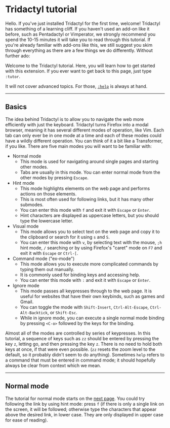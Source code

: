 # Tridactyl tutorial

Hello. If you've just installed Tridactyl for the first time, welcome! Tridactyl has something of a learning cliff. If you haven't used an add-on like it before, such as Pentadactyl or Vimperator, we strongly recommend you spend the 10-15 minutes it will take you to read through this tutorial. If you're already familiar with add-ons like this, we still suggest you skim through everything as there are a few things we do differently. Without further ado:

Welcome to the Tridactyl tutorial. Here, you will learn how to get started with this extension. If you ever want to get back to this page, just type `:tutor`.

It will not cover advanced topics. For those, [`:help`](../docs/modules/_src_excmds_.html) is always at hand.

---

## Basics

The idea behind Tridactyl is to allow you to navigate the web more efficiently with just the keyboard. Tridactyl turns Firefox into a modal browser, meaning it has several different modes of operation, like Vim. Each tab can only ever be in one mode at a time and each of these modes could have a wildly different operation. You can think of it a bit like a Transformer, if you like. There are five main modes you will want to be familiar with:

-   Normal mode
    -   This mode is used for navigating around single pages and starting other modes.
    -   Tabs are usually in this mode. You can enter normal mode from the other modes by pressing `Escape`.
-   Hint mode
    -   This mode highlights elements on the web page and performs actions on those elements.
    -   This is most often used for following links, but it has many other submodes.
    -   You can enter this mode with `f` and exit it with `Escape` or `Enter`.
    -   Hint characters are displayed as uppercase letters, but you should type the lowercase letter.
-   Visual mode
    -   This mode allows you to select text on the web page and copy it to the clipboard or search for it using `s` and `S`.
    -   You can enter this mode with `v`, by selecting text with the mouse, `;h` hint mode, `/` searching or by using Firefox's "caret" mode on `F7` and exit it with `Escape` or `Ctrl-[`.
-   Command mode ("ex-mode")
    -   This mode allows you to execute more complicated commands by typing them out manually.
    -   It is commonly used for binding keys and accessing help.
    -   You can enter this mode with `:` and exit it with `Escape` or `Enter`.
-   Ignore mode
    -   This mode passes all keypresses through to the web page. It is useful for websites that have their own keybinds, such as games and Gmail.
    -   You can toggle the mode with `Shift-Insert`, `Ctrl-Alt-Escape`, `Ctrl-Alt-Backtick`, or `Shift-Esc`.
    -   While in ignore mode, you can execute a single normal mode binding by pressing `<C-o>` followed by the keys for the binding.

Almost all of the modes are controlled by series of keypresses. In this tutorial, a sequence of keys such as `zz` should be entered by pressing the key `z`, letting go, and then pressing the key `z`. There is no need to hold both keys at once, if that were even possible. (`zz` resets the zoom level to the default, so it probably didn't seem to do anything). Sometimes `help` refers to a command that must be entered in command mode; it should hopefully always be clear from context which we mean.

---

## Normal mode

The tutorial for normal mode starts on the [next page](./2-normal_mode.html). You could try following the link by using hint mode: press `f` (if there is only a single link on the screen, it will be followed; otherwise type the characters that appear above the desired link, in lower case. They are only displayed in upper case for ease of reading).
